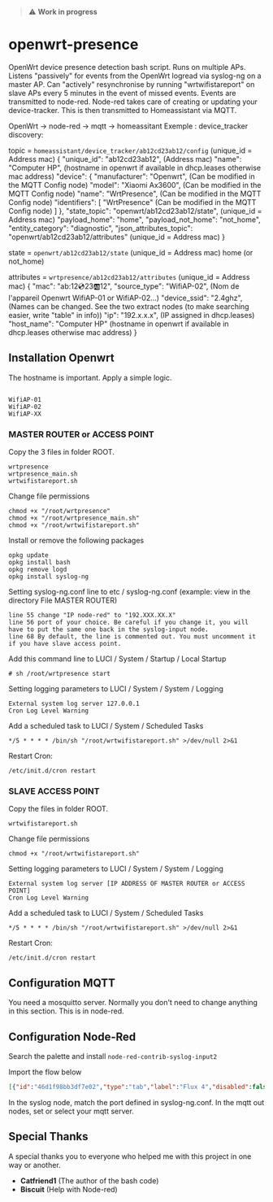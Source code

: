 > :warning: **Work in progress**

# openwrt-presence

OpenWrt device presence detection bash script. Runs on multiple APs. Listens "passively" for events from the OpenWrt logread via syslog-ng on a master AP. Can "actively" resynchronise by running "wrtwifistareport" on slave APs every 5 minutes in the event of missed events. Events are transmitted to node-red. Node-red takes care of creating or updating your device-tracker. This is then transmitted to Homeassistant via MQTT.

OpenWrt -> node-red -> mqtt -> homeassitant
Exemple : device_tracker discovery:

topic = `homeassistant/device_tracker/ab12cd23ab12/config` (unique_id = Address mac)
{
  "unique_id": "ab12cd23ab12", (Address mac)
  "name": "Computer HP", (hostname in openwrt if available in dhcp.leases otherwise mac address)
  "device": {
    "manufacturer": "Openwrt", (Can be modified in the MQTT Config node)
    "model": "Xiaomi Ax3600", (Can be modified in the MQTT Config node)
    "name": "WrtPresence", (Can be modified in the MQTT Config node)
    "identifiers": [
      "WrtPresence" (Can be modified in the MQTT Config node)
    ]
  },
  "state_topic": "openwrt/ab12cd23ab12/state", (unique_id = Address mac)
  "payload_home": "home",
  "payload_not_home": "not_home",
  "entity_category": "diagnostic",
  "json_attributes_topic": "openwrt/ab12cd23ab12/attributes" (unique_id = Address mac)
}

state = `openwrt/ab12cd23ab12/state` (unique_id = Address mac)
home (or not_home)

attributes = `wrtpresence/ab12cd23ab12/attributes` (unique_id = Address mac)
{
  "mac": "ab:12:cd:23:ab:12",
  "source_type": "WifiAP-02", (Nom de l'appareil Openwrt WifiAP-01 or WifiAP-02...)
  "device_ssid": "2.4ghz", (Names can be changed. See the two extract nodes (to make searching easier, write "table" in info))
  "ip": "192.x.x.x", (IP assigned in dhcp.leases)
  "host_name": "Computer HP" (hostname in openwrt if available in dhcp.leases otherwise mac address)
}

## Installation Openwrt

The hostname is important. Apply a simple logic.

```text

WifiAP-01
WifiAP-02
WifiAP-XX
```

### MASTER ROUTER or ACCESS POINT

Copy the 3 files in folder ROOT.

```text
wrtpresence
wrtpresence_main.sh
wrtwifistareport.sh
```

Change file permissions

```text
chmod +x "/root/wrtpresence"
chmod +x "/root/wrtpresence_main.sh"
chmod +x "/root/wrtwifistareport.sh"
```

Install or remove the following packages

```text
opkg update
opkg install bash
opkg remove logd
opkg install syslog-ng
```

Setting syslog-ng.conf line to etc / syslog-ng.conf (example: view in the directory File MASTER ROUTER)

```text
line 55 change "IP node-red" to "192.XXX.XX.X"
line 56 port of your choice. Be careful if you change it, you will have to put the same one back in the syslog-input node.
line 68 By default, the line is commented out. You must uncomment it if you have slave access point.
```

Add this command line to LUCI / System / Startup / Local Startup

```text
# sh /root/wrtpresence start
```

Setting logging parameters to LUCI / System / System / Logging

```text
External system log server 127.0.0.1
Cron Log Level Warning
```

Add a scheduled task to LUCI / System / Scheduled Tasks

```text
*/5 * * * * /bin/sh "/root/wrtwifistareport.sh" >/dev/null 2>&1
```

Restart Cron:

```text
/etc/init.d/cron restart
```

### SLAVE ACCESS POINT

Copy the files in folder ROOT.

```text
wrtwifistareport.sh
```

Change file permissions

```text
chmod +x "/root/wrtwifistareport.sh"
```

Setting logging parameters to LUCI / System / System / Logging

```text
External system log server [IP ADDRESS OF MASTER ROUTER or ACCESS POINT]
Cron Log Level Warning
```

Add a scheduled task to LUCI / System / Scheduled Tasks

```text
*/5 * * * * /bin/sh "/root/wrtwifistareport.sh" >/dev/null 2>&1
```

Restart Cron:

```text
/etc/init.d/cron restart
```

## Configuration MQTT

You need a mosquitto server. Normally you don't need to change anything in this section. This is in node-red.

## Configuration Node-Red

Search the palette and install `node-red-contrib-syslog-input2`

Import the flow below

```json
[{"id":"46d1f98bb3df7e02","type":"tab","label":"Flux 4","disabled":false,"info":"","env":[]},{"id":"94cb066d0f8fce1b","type":"syslog-input2","z":"46d1f98bb3df7e02","name":"syslog","socktype":"udp","address":"","port":"21500","topic":"","x":430,"y":20,"wires":[["a8abc76be880282b","1394a0bb4898a6f3","62c6fc3bf151a6ef"]]},{"id":"a8abc76be880282b","type":"switch","z":"46d1f98bb3df7e02","name":"HOSTAPD","property":"payload.tag","propertyType":"msg","rules":[{"t":"eq","v":"hostapd","vt":"str"}],"checkall":"true","repair":false,"outputs":1,"x":750,"y":80,"wires":[["926abc2502d1b189","11615149a7240221"]]},{"id":"920514881f26d719","type":"switch","z":"46d1f98bb3df7e02","name":"Check","property":"associations.check","propertyType":"msg","rules":[{"t":"eq","v":"AP-STA-CONNECTED","vt":"str"},{"t":"eq","v":"AP-STA-DISCONNECTED","vt":"str"}],"checkall":"true","repair":false,"outputs":2,"x":730,"y":200,"wires":[["749529347003af6a"],["954aee4a17479f85"]]},{"id":"091b58a00e76ef17","type":"change","z":"46d1f98bb3df7e02","name":"Extract","rules":[{"t":"set","p":"associations","pt":"msg","to":"(\t  $table:={\t    \"phy0-ap0\" : \"IOT\",\t    \"phy2-ap0\" : \"2.4ghz\",\t    \"phy1-ap0\" : \"5ghz\"\t    };\t\t    payload.msg#$i.(\t        $data:=$split($, \" \");\t        $dev_id:=$split($data[2],(\":\"))~> $join('');        \t        $dev_ssid:=$substringBefore($data[0], \":\");\t\t        {\t          \"id\": $substring($dev_id, 0, 12),\t          \"device_ssid\": $lookup($table,$dev_ssid),\t          \"mac\": $substring($data[2], 0, 17),\t          \"check\": $data[1]\t        }\t    )\t)","tot":"jsonata"},{"t":"set","p":"associations.device","pt":"msg","to":"payload.hostname","tot":"msg"}],"action":"","property":"","from":"","to":"","reg":false,"x":740,"y":160,"wires":[["920514881f26d719"]]},{"id":"926abc2502d1b189","type":"switch","z":"46d1f98bb3df7e02","name":"AP-STA-CONNECTED","property":"payload.msg","propertyType":"msg","rules":[{"t":"cont","v":"AP-STA-CONNECTED","vt":"str"}],"checkall":"true","repair":false,"outputs":1,"x":780,"y":120,"wires":[["091b58a00e76ef17"]]},{"id":"11615149a7240221","type":"switch","z":"46d1f98bb3df7e02","name":"AP-STA-DISCONNECTED","property":"payload.msg","propertyType":"msg","rules":[{"t":"cont","v":"AP-STA-DISCONNECTED","vt":"str"}],"checkall":"true","repair":false,"outputs":1,"x":1020,"y":120,"wires":[["091b58a00e76ef17"]]},{"id":"e9199bf27336148b","type":"mqtt out","z":"46d1f98bb3df7e02","name":"CONFIG","topic":"","qos":"","retain":"true","respTopic":"","contentType":"","userProps":"","correl":"","expiry":"","broker":"8739c3164bbbc25d","x":760,"y":520,"wires":[]},{"id":"7d3b7b9ec54c1cbd","type":"function","z":"46d1f98bb3df7e02","name":"MQTT State","func":"msg.topic = `wrtpresence/${msg.device.dev_id}/state`\nmsg.payload = msg.device.location_name\nreturn msg;","outputs":1,"timeout":0,"noerr":0,"initialize":"","finalize":"","libs":[],"x":410,"y":580,"wires":[["889ecd6ac4727f4c"]]},{"id":"a96940532c9ee8d4","type":"mqtt out","z":"46d1f98bb3df7e02","name":"STATE ATTRIBUTES","topic":"","qos":"","retain":"true","respTopic":"","contentType":"","userProps":"","correl":"","expiry":"","broker":"8739c3164bbbc25d","x":800,"y":640,"wires":[]},{"id":"8e257fb5af8572fd","type":"function","z":"46d1f98bb3df7e02","name":"MQTT State attributes","func":"var a = msg.device.host_name;\nvar b = \"*\";\nif (a == b) {\n    msg.device.host_name = msg.device.dev_id\n}else{\n    msg.device.host_name = msg.device.host_name\n}//Update host_name (*)\n\nmsg.topic = `wrtpresence/${msg.device.dev_id}/attributes`\nmsg.payload = {\n    \"mac\": `${msg.device.mac}`,\n    \"source_type\": `${msg.device.device}`,\n    \"device_ssid\": `${msg.device.device_ssid}`,\n    \"ip\": `${msg.device.ip}`,\n    \"host_name\": `${msg.device.host_name}`\n    }\nreturn msg;","outputs":1,"timeout":0,"noerr":0,"initialize":"","finalize":"","libs":[],"x":440,"y":640,"wires":[["a96940532c9ee8d4"]]},{"id":"329fe97a34733f3a","type":"delay","z":"46d1f98bb3df7e02","name":"","pauseType":"delay","timeout":"4","timeoutUnits":"seconds","rate":"1","nbRateUnits":"1","rateUnits":"second","randomFirst":"1","randomLast":"5","randomUnits":"seconds","drop":false,"allowrate":false,"outputs":1,"x":120,"y":640,"wires":[["8e257fb5af8572fd"]]},{"id":"00f81abd7786d483","type":"delay","z":"46d1f98bb3df7e02","name":"","pauseType":"delay","timeout":"2","timeoutUnits":"seconds","rate":"1","nbRateUnits":"1","rateUnits":"second","randomFirst":"1","randomLast":"5","randomUnits":"seconds","drop":false,"outputs":1,"x":120,"y":580,"wires":[["7d3b7b9ec54c1cbd"]]},{"id":"889ecd6ac4727f4c","type":"mqtt out","z":"46d1f98bb3df7e02","name":"STATE","topic":"","qos":"","retain":"true","respTopic":"","contentType":"","userProps":"","correl":"","expiry":"","broker":"8739c3164bbbc25d","x":750,"y":580,"wires":[]},{"id":"d3b3908dfdd95213","type":"function","z":"46d1f98bb3df7e02","name":"MQTT Config","func":"var a = msg.device.host_name;\nvar b = \"*\";\nif (a == b) {\n    msg.device.host_name = msg.device.dev_id_device\n}else{\n    msg.device.host_name = msg.device.host_name\n}//Update host_name (*)\n\nmsg.topic = `homeassistant/device_tracker/${msg.device.dev_id}/config`\nmsg.payload = {\n    \"unique_id\": `${msg.device.dev_id}`,\n    \"name\": `${msg.device.host_name}`,\n    \"device\": {\n        \"manufacturer\": \"Openwrt\",\n        \"model\": \"Xiaomi Ax3600\",\n        \"name\": \"WrtPresence\",\n        \"identifiers\": [\n            \"wrtpresence\"\n        ]\n    },\n    \"state_topic\": `wrtpresence/${msg.device.dev_id}/state`,\n    \"payload_home\": \"home\",\n    \"payload_not_home\": \"not_home\",\n    \"entity_category\": \"diagnostic\",\n    \"json_attributes_topic\": `wrtpresence/${msg.device.dev_id}/attributes`\n}\nreturn msg;","outputs":1,"timeout":0,"noerr":0,"initialize":"","finalize":"","libs":[],"x":420,"y":520,"wires":[["e9199bf27336148b"]]},{"id":"1394a0bb4898a6f3","type":"switch","z":"46d1f98bb3df7e02","name":"WRTWIFISTAREPORT","property":"payload.tag","propertyType":"msg","rules":[{"t":"eq","v":"wrtwifistareport","vt":"str"}],"checkall":"true","repair":false,"outputs":1,"x":150,"y":80,"wires":[["512ff5e06ece569f"]]},{"id":"987eb3d20f1e6bc4","type":"change","z":"46d1f98bb3df7e02","name":"Extract","rules":[{"t":"set","p":"device","pt":"msg","to":"(\t  $table:={\t    \"phy0-ap0\" : \"IOT\",\t    \"phy2-ap0\" : \"2.4ghz\",\t    \"phy1-ap0\" : \"5ghz\"\t    };\t\t    payload#$i.(\t        $data:=$substringAfter($,  \",\");\t        $dev_id:=$split($data,(\":\"))~> $join('');        \t        $dev_ssid:=$substringBefore($, \",\");\t\t        {\t          \"dev_id\": $substring($dev_id, 0, 12),\t          \"device_ssid\": $lookup($table,$dev_ssid),\t          \"mac\": $substring($data, 0, 17)\t        }\t    )\t)","tot":"jsonata"},{"t":"move","p":"associations.device","pt":"msg","to":"device.device","tot":"msg"},{"t":"set","p":"device.location_name","pt":"msg","to":"home","tot":"str"},{"t":"delete","p":"associations","pt":"msg"},{"t":"delete","p":"topic","pt":"msg"}],"action":"","property":"","from":"","to":"","reg":false,"x":100,"y":240,"wires":[["a3d923bc06bf077b"]]},{"id":"512ff5e06ece569f","type":"change","z":"46d1f98bb3df7e02","name":"","rules":[{"t":"move","p":"payload.hostname","pt":"msg","to":"associations.device","tot":"msg"},{"t":"set","p":"payload","pt":"msg","to":"payload.msg#$i.(\t    $data:=$replace($, \"|\", \"\\n\");\t    {\t        \"split\": $data\t    }\t)","tot":"jsonata"},{"t":"move","p":"payload.split","pt":"msg","to":"payload","tot":"msg"}],"action":"","property":"","from":"","to":"","reg":false,"x":140,"y":120,"wires":[["2a11ce5c9eb44f14"]]},{"id":"2a11ce5c9eb44f14","type":"split","z":"46d1f98bb3df7e02","name":"","splt":"\\n","spltType":"str","arraySplt":"1","arraySpltType":"len","stream":false,"addname":"","x":90,"y":160,"wires":[["d3e8d75eb7f32026"]]},{"id":"749529347003af6a","type":"change","z":"46d1f98bb3df7e02","name":"Home","rules":[{"t":"set","p":"associations.check","pt":"msg","to":"home","tot":"str"},{"t":"move","p":"associations.check","pt":"msg","to":"associations.location_name","tot":"msg"},{"t":"delete","p":"topic","pt":"msg"}],"action":"","property":"","from":"","to":"","reg":false,"x":850,"y":200,"wires":[["976750b9f9ff74bc"]]},{"id":"954aee4a17479f85","type":"change","z":"46d1f98bb3df7e02","name":"Not_home","rules":[{"t":"set","p":"associations.check","pt":"msg","to":"not_home","tot":"str"},{"t":"move","p":"associations.check","pt":"msg","to":"associations.location_name","tot":"msg"}],"action":"","property":"","from":"","to":"","reg":false,"x":990,"y":200,"wires":[["976750b9f9ff74bc"]]},{"id":"d3e8d75eb7f32026","type":"switch","z":"46d1f98bb3df7e02","name":"Check value \"null\"","property":"payload","propertyType":"msg","rules":[{"t":"nempty"}],"checkall":"true","repair":false,"outputs":1,"x":130,"y":200,"wires":[["987eb3d20f1e6bc4"]]},{"id":"62c6fc3bf151a6ef","type":"switch","z":"46d1f98bb3df7e02","name":"WRTDHCPLEASESREPORT","property":"payload.tag","propertyType":"msg","rules":[{"t":"eq","v":"wrtdhcpleasesreport","vt":"str"}],"checkall":"true","repair":false,"outputs":1,"x":470,"y":80,"wires":[["f481c90df1db7818"]]},{"id":"f481c90df1db7818","type":"change","z":"46d1f98bb3df7e02","name":"","rules":[{"t":"set","p":"payload","pt":"msg","to":"payload.msg#$i.(\t    $data:=$replace($, \"|\", \"\\n\");\t    {\t        \"split\": $data\t    }\t)","tot":"jsonata"},{"t":"move","p":"payload.split","pt":"msg","to":"payload","tot":"msg"}],"action":"","property":"","from":"","to":"","reg":false,"x":440,"y":120,"wires":[["3ebdef9a98da01d1"]]},{"id":"3ebdef9a98da01d1","type":"split","z":"46d1f98bb3df7e02","name":"","splt":"\\n","spltType":"str","arraySplt":"1","arraySpltType":"len","stream":false,"addname":"","x":390,"y":160,"wires":[["017d59034aa121ab"]]},{"id":"74eae9bcf7a6e71f","type":"change","z":"46d1f98bb3df7e02","name":"Extract","rules":[{"t":"set","p":"dhcp_leases","pt":"msg","to":"(\t  payload#$i.( \t    $data:=$split($, \";\");\t    $dev_id:=$split($data[0],(\":\"))~> $join('');\t\t    {\t      \"dev_id\": $dev_id,\t      \"mac\": $data[0],\t      \"ip\":   $data[1],\t      \"host\": $data[2]\t    }\t  )\t)","tot":"jsonata"}],"action":"","property":"","from":"","to":"","reg":false,"x":400,"y":240,"wires":[["dd46722b2ab74c03"]]},{"id":"017d59034aa121ab","type":"switch","z":"46d1f98bb3df7e02","name":"Check value \"null\"","property":"payload","propertyType":"msg","rules":[{"t":"nempty"}],"checkall":"true","repair":false,"outputs":1,"x":430,"y":200,"wires":[["74eae9bcf7a6e71f"]]},{"id":"a3d923bc06bf077b","type":"function","z":"46d1f98bb3df7e02","name":"Fetch Associations","func":"if (typeof context.counter === 'undefined')\n{\n    context.counter =0;\n}\ncontext.counter ++;\nmsg.payload = context.counter;\nmsg.parts = {};\nmsg.parts.id = msg.device.dev_id;\nmsg.parts.index = 0;\nmsg.parts.count = 2;\nreturn msg;","outputs":1,"timeout":"","noerr":0,"initialize":"","finalize":"","libs":[],"x":130,"y":280,"wires":[["e604d5768cd2b5e6"]]},{"id":"dd46722b2ab74c03","type":"function","z":"46d1f98bb3df7e02","name":"Fetch Dhcp_Leases","func":"if (typeof context.counter === 'undefined')\n{\n    context.counter=0;\n}\ncontext.counter++;\nmsg.payload = context.counter;\nmsg.parts = {};\nmsg.parts.id = msg.dhcp_leases.dev_id;\nmsg.parts.index = 1;\nmsg.parts.count = 2;\nreturn msg;","outputs":1,"timeout":"","noerr":0,"initialize":"","finalize":"","libs":[],"x":440,"y":280,"wires":[["2dd5cce52ace2be8"]]},{"id":"e604d5768cd2b5e6","type":"join","z":"46d1f98bb3df7e02","name":"Connected devices join details with dhcp leases","mode":"auto","build":"object","property":"payload","propertyType":"msg","key":"topic","joiner":"\\n","joinerType":"str","accumulate":true,"timeout":"","count":"","reduceRight":false,"reduceExp":"","reduceInit":"","reduceInitType":"","reduceFixup":"","x":280,"y":380,"wires":[["b553335bf930ab4f"]]},{"id":"b553335bf930ab4f","type":"change","z":"46d1f98bb3df7e02","name":"Checks every 5 min","rules":[{"t":"move","p":"dhcp_leases.ip","pt":"msg","to":"device.ip","tot":"msg"},{"t":"move","p":"dhcp_leases.host","pt":"msg","to":"device.host_name","tot":"msg"},{"t":"delete","p":"dhcp_leases","pt":"msg"}],"action":"","property":"","from":"","to":"","reg":false,"x":270,"y":420,"wires":[["d3b3908dfdd95213","00f81abd7786d483","329fe97a34733f3a"]]},{"id":"2dd5cce52ace2be8","type":"delay","z":"46d1f98bb3df7e02","name":"","pauseType":"delay","timeout":"2","timeoutUnits":"seconds","rate":"1","nbRateUnits":"1","rateUnits":"second","randomFirst":"1","randomLast":"5","randomUnits":"seconds","drop":false,"outputs":1,"x":400,"y":320,"wires":[["e604d5768cd2b5e6"]]},{"id":"976750b9f9ff74bc","type":"change","z":"46d1f98bb3df7e02","name":"Update home / not_home","rules":[{"t":"move","p":"associations.id","pt":"msg","to":"device.dev_id","tot":"msg"},{"t":"move","p":"associations.location_name","pt":"msg","to":"device.location_name","tot":"msg"},{"t":"delete","p":"associations","pt":"msg"}],"action":"","property":"","from":"","to":"","reg":false,"x":790,"y":240,"wires":[["63239f6451adf30c"]]},{"id":"63239f6451adf30c","type":"delay","z":"46d1f98bb3df7e02","name":"","pauseType":"delay","timeout":"5","timeoutUnits":"seconds","rate":"1","nbRateUnits":"1","rateUnits":"second","randomFirst":"1","randomLast":"5","randomUnits":"seconds","drop":false,"allowrate":false,"outputs":1,"x":740,"y":280,"wires":[["7d3b7b9ec54c1cbd"]]},{"id":"8739c3164bbbc25d","type":"mqtt-broker","name":"Mosquitto broker","broker":"192.168.2.9","port":"1883","clientid":"node-red","autoConnect":true,"usetls":false,"protocolVersion":"4","keepalive":"60","cleansession":true,"autoUnsubscribe":true,"birthTopic":"","birthQos":"0","birthRetain":"false","birthPayload":"","birthMsg":{},"closeTopic":"","closeQos":"0","closeRetain":"false","closePayload":"","closeMsg":{},"willTopic":"","willQos":"0","willRetain":"false","willPayload":"","willMsg":{},"userProps":"","sessionExpiry":""}]
```

In the syslog node, match the port defined in syslog-ng.conf.
In the mqtt out nodes, set or select your mqtt server.

## Special Thanks

A special thanks you to everyone who helped me with this project in one way or another.

* **Catfriend1** (The author of the bash code)
* **Biscuit** (Help with Node-red)
